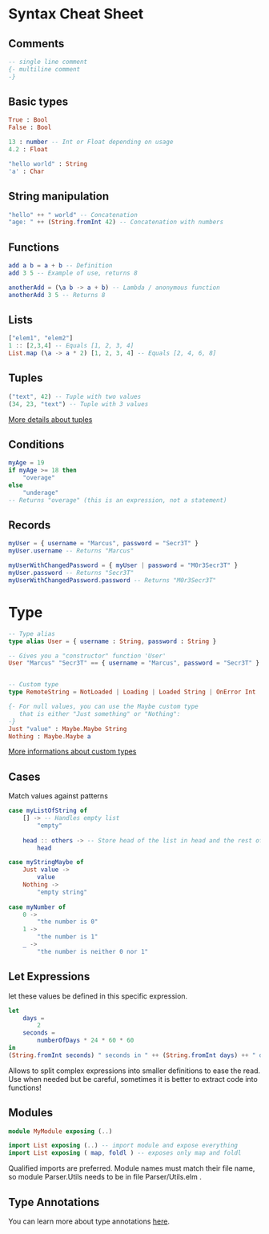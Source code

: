 # Syntax Cheat Sheet

## Comments

```elm
-- single line comment
{- multiline comment
-}
```

## Basic types

```elm
True : Bool 
False : Bool

13 : number -- Int or Float depending on usage 
4.2 : Float

"hello world" : String 
'a' : Char
```

## String manipulation

```elm
"hello" ++ " world" -- Concatenation
"age: " ++ (String.fromInt 42) -- Concatenation with numbers
```

## Functions

```elm
add a b = a + b -- Definition
add 3 5 -- Example of use, returns 8

anotherAdd = (\a b -> a + b) -- Lambda / anonymous function 
anotherAdd 3 5 -- Returns 8
```

## Lists
       
```elm   
["elem1", "elem2"]
1 :: [2,3,4] -- Equals [1, 2, 3, 4]
List.map (\a -> a * 2) [1, 2, 3, 4] -- Equals [2, 4, 6, 8]
```

## Tuples

```elm
("text", 42) -- Tuple with two values 
(34, 23, "text") -- Tuple with 3 values
```

[More details about tuples](https://guide.elm-lang.org/core_language.html#tuples)

## Conditions

```elm
myAge = 19
if myAge >= 18 then 
    "overage" 
else 
    "underage" 
-- Returns "overage" (this is an expression, not a statement)
```


## Records

```elm
myUser = { username = "Marcus", password = "Secr3T" } 
myUser.username -- Returns "Marcus"

myUserWithChangedPassword = { myUser | password = "M0r3Secr3T" }
myUser.password -- Returns "Secr3T"
myUserWithChangedPassword.password -- Returns "M0r3Secr3T"
```

# Type

```elm
-- Type alias
type alias User = { username : String, password : String }

-- Gives you a "constructor" function 'User'
User "Marcus" "Secr3T" == { username = "Marcus", password = "Secr3T" }


-- Custom type
type RemoteString = NotLoaded | Loading | Loaded String | OnError Int

{- For null values, you can use the Maybe custom type 
   that is either "Just something" or "Nothing":
-}
Just "value" : Maybe.Maybe String 
Nothing : Maybe.Maybe a
```

[More informations about custom types](https://guide.elm-lang.org/types/custom_types.html)


## Cases
Match values against patterns

```elm
case myListOfString of
    [] -> -- Handles empty list
        "empty" 
        
    head :: others -> -- Store head of the list in head and the rest of the list in the List others
        head

case myStringMaybe of
    Just value -> 
        value 
    Nothing -> 
        "empty string"
        
case myNumber of
    0 -> 
        "the number is 0"
    1 -> 
        "the number is 1"
    _ -> 
        "the number is neither 0 nor 1"
```

## Let Expressions

let these values be defined in this specific expression.

```elm
let 
    days =
        2 
    seconds =
        numberOfDays * 24 * 60 * 60 
in
(String.fromInt seconds) " seconds in " ++ (String.fromInt days) ++ " days"
```

Allows to split complex expressions into smaller definitions to ease the read. Use when needed but be careful, sometimes it is better to extract code into functions!


## Modules

```elm
module MyModule exposing (..)

import List exposing (..) -- import module and expose everything
import List exposing ( map, foldl ) -- exposes only map and foldl
```

Qualified imports are preferred. Module names must match their file name, so module Parser.Utils needs to be in file Parser/Utils.elm .


## Type Annotations

You can learn more about type annotations [here](https://guide.elm-lang.org/types/reading_types.html#type-annotations).
